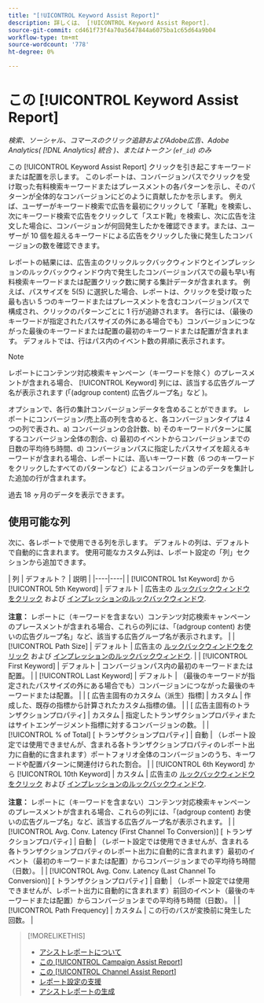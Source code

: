 ```yaml
---
title: "[!UICONTROL Keyword Assist Report]"
description: 詳しくは、 [!UICONTROL Keyword Assist Report].
source-git-commit: cd461f73f4a70a5647844a6075ba1c65d64a9b04
workflow-type: tm+mt
source-wordcount: '778'
ht-degree: 0%

---
```


# この [!UICONTROL Keyword Assist Report]

*検索、ソーシャル、コマースのクリック追跡およびAdobe広告、Adobe Analytics( [!DNL Analytics] 統合 )、またはトークン (`ef_id`) のみ*

この [!UICONTROL Keyword Assist Report] クリックを引き起こすキーワードまたは配置を示します。 このレポートは、コンバージョンパスでクリックを受け取った有料検索キーワードまたはプレースメントの各パターンを示し、そのパターンが全体的なコンバージョンにどのように貢献したかを示します。 例えば、ユーザーがキーワード検索で広告を最初にクリックして「革靴」を検索し、次にキーワード検索で広告をクリックして「スエド靴」を検索し、次に広告を注文した場合に、コンバージョンが何回発生したかを確認できます。または、ユーザーが 10 個を超えるキーワードによる広告をクリックした後に発生したコンバージョンの数を確認できます。

レポートの結果には、広告主のクリックルックバックウィンドウとインプレッションのルックバックウィンドウ内で発生したコンバージョンパスでの最も早い有料検索キーワードまたは配置クリック数に関する集計データが含まれます。 例えば、パスサイズを 5(5) に選択した場合、レポートは、クリックを受け取った最も古い 5 つのキーワードまたはプレースメントを含むコンバージョンパスで構成され、クリックのパターンごとに 1 行が追跡されます。 各行には、（最後のキーワードが指定されたパスサイズの外にある場合でも）コンバージョンにつながった最後のキーワードまたは配置の最初のキーワードまたは配置が含まれます。 デフォルトでは、行はパス内のイベント数の昇順に表示されます。

>[!NOTE]
>
>レポートにコンテンツ対応検索キャンペーン（キーワードを除く）のプレースメントが含まれる場合、 [!UICONTROL Keyword] 列には、該当する広告グループ名が表示されます (「(adgroup content) 広告グループ名」など )。

オプションで、各行の集計コンバージョンデータを含めることができます。 レポートにコンバージョン/売上高の列を含めると、各コンバージョンタイプは 4 つの列で表され、a) コンバージョンの合計数、b) そのキーワードパターンに属するコンバージョン全体の割合、c) 最初のイベントからコンバージョンまでの日数の平均待ち時間、d) コンバージョンパスに指定したパスサイズを超えるキーワードが含まれる場合、レポートには、高いキーワード数（6 つのキーワードをクリックしたすべてのパターンなど）によるコンバージョンのデータを集計した追加の行が含まれます。

過去 18 ヶ月のデータを表示できます。

## 使用可能な列

次に、各レポートで使用できる列を示します。 デフォルトの列は、デフォルトで自動的に含まれます。 使用可能なカスタム列は、レポート設定の「列」セクションから追加できます。

| 列 | デフォルト？ | 説明 |
|----|----|
| [!UICONTROL 1st Keyword] から [!UICONTROL 5th Keyword] | デフォルト | 広告主の [ルックバックウィンドウをクリック](/help/search-social-commerce/glossary.md#c-d) および [インプレッションのルックバックウィンドウ](/help/search-social-commerce/glossary.md#i-j).<br><br><b>注意：</b> レポートに（キーワードを含まない）コンテンツ対応検索キャンペーンのプレースメントが含まれる場合、これらの列には、「(adgroup content) お使いの広告グループ名」など、該当する広告グループ名が表示されます。 |
| [!UICONTROL Path Size] | デフォルト | 広告主の [ルックバックウィンドウをクリック](/help/search-social-commerce/glossary.md#c-d) および [インプレッションのルックバックウィンドウ](/help/search-social-commerce/glossary.md#i-j). |
| [!UICONTROL First Keyword] | デフォルト | コンバージョンパス内の最初のキーワードまたは配置。 |
| [!UICONTROL Last Keyword] | デフォルト | （最後のキーワードが指定されたパスサイズの外にある場合でも）コンバージョンにつながった最後のキーワードまたは配置。 |
| \[ 広告主固有のカスタム（派生）指標\] | カスタム | 作成した、既存の指標から計算されたカスタム指標の値。 |
| \[ 広告主固有のトランザクションプロパティ\] | カスタム | 指定したトランザクションプロパティまたはサイトエンゲージメント指標に対するコンバージョンの数。 |
| [!UICONTROL % of Total] \[ トランザクションプロパティ\] | 自動 | （レポート設定では使用できませんが、含まれる各トランザクションプロパティのレポート出力に自動的に含まれます）ポートフォリオ全体のコンバージョンのうち、キーワードや配置パターンに関連付けられた割合。 |
| [!UICONTROL 6th Keyword] から [!UICONTROL 10th Keyword] | カスタム | 広告主の [ルックバックウィンドウをクリック](/help/search-social-commerce/glossary.md#c-d) および [インプレッションのルックバックウィンドウ](/help/search-social-commerce/glossary.md#i-j).<br><br><b>注意：</b> レポートに（キーワードを含まない）コンテンツ対応検索キャンペーンのプレースメントが含まれる場合、これらの列には、「(adgroup content) お使いの広告グループ名」など、該当する広告グループ名が表示されます。 |
| [!UICONTROL Avg. Conv. Latency (First Channel To Conversion)] \[ トランザクションプロパティ\] | 自動 | （レポート設定では使用できませんが、含まれる各トランザクションプロパティのレポート出力に自動的に含まれます）最初のイベント（最初のキーワードまたは配置）からコンバージョンまでの平均待ち時間（日数）。 |
| [!UICONTROL Avg. Conv. Latency (Last Channel To Conversion)] \[ トランザクションプロパティ\] | 自動 | （レポート設定では使用できませんが、レポート出力に自動的に含まれます）前回のイベント（最後のキーワードまたは配置）からコンバージョンまでの平均待ち時間（日数）。 |
| [!UICONTROL Path Frequency] | カスタム | この行のパスが変換前に発生した回数。 |

<table style="table-layout:auto">

>[!MORELIKETHIS]
>
>* [アシストレポートについて](assist-report-about.md)
>* [この [!UICONTROL Campaign Assist Report]](campaign-assist-report.md)
>* [この [!UICONTROL Channel Assist Report]](channel-assist-report.md)
>* [レポート設定の支援](assist-report-settings.md)
>* [アシストレポートの生成](assist-report-generate.md)

